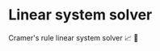 # Linear system solver
Cramer's rule linear system solver :chart_with_upwards_trend: :triangular_ruler:
